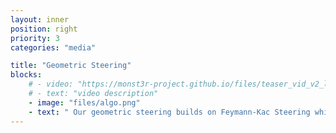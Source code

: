 ```yaml
---
layout: inner
position: right
priority: 3
categories: "media"

title: "Geometric Steering"
blocks:
    # - video: "https://monst3r-project.github.io/files/teaser_vid_v2_lowres.mp4"
    # - text: "video description"
    - image: "files/algo.png"
    - text: " Our geometric steering builds on Feymann-Kac Steering which resamples particles to guide the data distribution toward high reward samples. By incorporating the geometric rewards, we can generate geometrically aligned samples by iteratively tilting data distribution using any video genereativd models."
---
```

